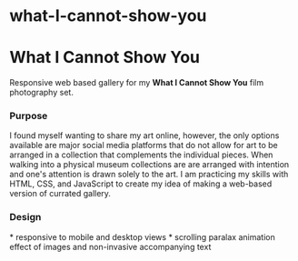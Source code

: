 # what-I-cannot-show-you
<h1>What I Cannot Show You</h1>
 Responsive web based gallery for my <b>What I Cannot Show You</b> film photography set.

<h3>Purpose</h3>
I found myself wanting to share my art online, however, the only options available are major social media platforms that do not allow for art to be arranged in a collection that complements the individual pieces. When walking into a physical museum collections are are arranged with intention and one's attention is drawn solely to the art. I am practicing my skills with HTML, CSS, and JavaScript to create my idea of making a web-based version of currated gallery.

<h3>Design</h3>
* responsive to mobile and desktop views
* scrolling paralax animation effect of images and non-invasive accompanying text